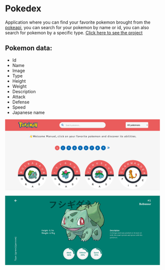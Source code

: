 # Pokedex

Application where you can find your favorite pokemon brought from the [pokeapi](https://pokeapi.co/), you can search for your pokemon by name or id, you can also search for pokemon by a specific type. [Click here to see the project](https://jesus-manuel-pokedex.netlify.app/)

## Pokemon data:

- Id
- Name
- Image
- Type
- Height
- Weight
- Description
- Attack
- Defense
- Speed
- Japanese name

![](public/pokedex-image.png)

![](public/pokemon-image.png)
